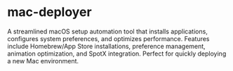 # mac-deployer
A streamlined macOS setup automation tool that installs applications, configures system preferences, and optimizes performance. Features include Homebrew/App Store installations, preference management, animation optimization, and SpotX integration. Perfect for quickly deploying a new Mac environment.
